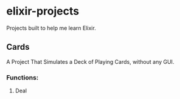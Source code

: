 # elixir-projects
Projects built to help me learn Elixir.


## Cards
A Project That Simulates a Deck of Playing Cards, without any GUI.

### Functions: 
1. Deal
 

